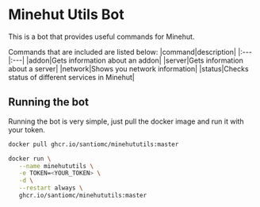 # Minehut Utils Bot

This is a bot that provides useful commands for Minehut.

Commands that are included are listed below:
|command|description|
|:---|:---|
|addon|Gets information about an addon|
|server|Gets information about a server|
|network|Shows you network information|
|status|Checks status of different services in Minehut|

## Running the bot

Running the bot is very simple, just pull the docker image and run it with your token.

```bash
docker pull ghcr.io/santiomc/minehututils:master

docker run \
   --name minehututils \
   -e TOKEN=<YOUR_TOKEN> \
   -d \
   --restart always \
   ghcr.io/santiomc/minehututils:master
```
